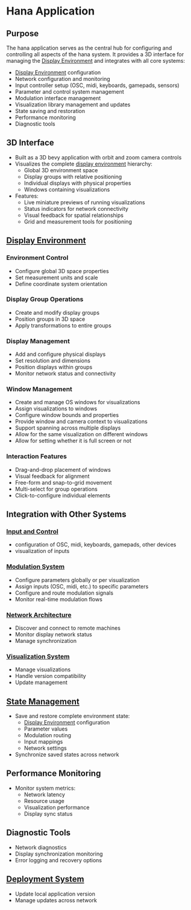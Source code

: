 # Hana Application
## Purpose
The hana application serves as the central hub for configuring
and controlling all aspects of the hana system. It provides
a 3D interface for managing the [Display Environment](./display.md) and integrates with all core systems:
- [Display Environment](./display.md) configuration
- Network configuration and monitoring
- Input controller setup (OSC, midi, keyboards, gamepads, sensors)
- Parameter and control system management
- Modulation interface management
- Visualization library management and updates
- State saving and restoration
- Performance monitoring
- Diagnostic tools
## 3D Interface
- Built as a 3D bevy application with orbit and zoom camera controls
- Visualizes the complete [display environment](display.md) hierarchy:
    - Global 3D environment space
    - Display groups with relative positioning
    - Individual displays with physical properties
    - Windows containing visualizations
- Features:
    - Live miniature previews of running visualizations
    - Status indicators for network connectivity
    - Visual feedback for spatial relationships
    - Grid and measurement tools for positioning
## [Display Environment](display.md)
### Environment Control
- Configure global 3D space properties
- Set measurement units and scale
- Define coordinate system orientation
### Display Group Operations
- Create and modify display groups
- Position groups in 3D space
- Apply transformations to entire groups
### Display Management
- Add and configure physical displays
- Set resolution and dimensions
- Position displays within groups
- Monitor network status and connectivity
### Window Management
- Create and manage OS windows for visualizations
- Assign visualizations to windows
- Configure window bounds and properties
- Provide window and camera context to visualizations
- Support spanning across multiple displays
- Allow for the same visualization on different windows
- Allow for setting whether it is full screen or not
### Interaction Features
- Drag-and-drop placement of windows
- Visual feedback for alignment
- Free-form and snap-to-grid movement
- Multi-select for group operations
- Click-to-configure individual elements
## Integration with Other Systems
### [Input and Control](./input)
- configuration of OSC, midi, keyboards, gamepads, other devices
- visualization of inputs
### [Modulation System](./modulation.md)
- Configure parameters globally or per visualization
- Assign inputs (OSC, midi, etc.) to specific parameters
- Configure and route modulation signals
- Monitor real-time modulation flows
### [Network Architecture](./network.md)
- Discover and connect to remote machines
- Monitor display network status
- Manage synchronization
### [Visualization System](./visualization.md)
- Manage visualizations
- Handle version compatibility
- Update management
## [State Management](./state.md)
- Save and restore complete environment state:
    - [Display Environment](./display.md) configuration
    - Parameter values
    - Modulation routing
    - Input mappings
    - Network settings
- Synchronize saved states across network
## Performance Monitoring
- Monitor system metrics:
    - Network latency
    - Resource usage
    - Visualization performance
    - Display sync status
## Diagnostic Tools
- Network diagnostics
- Display synchronization monitoring
- Error logging and recovery options
## [Deployment System](deployment.md)
- Update local application version
- Manage updates across network
